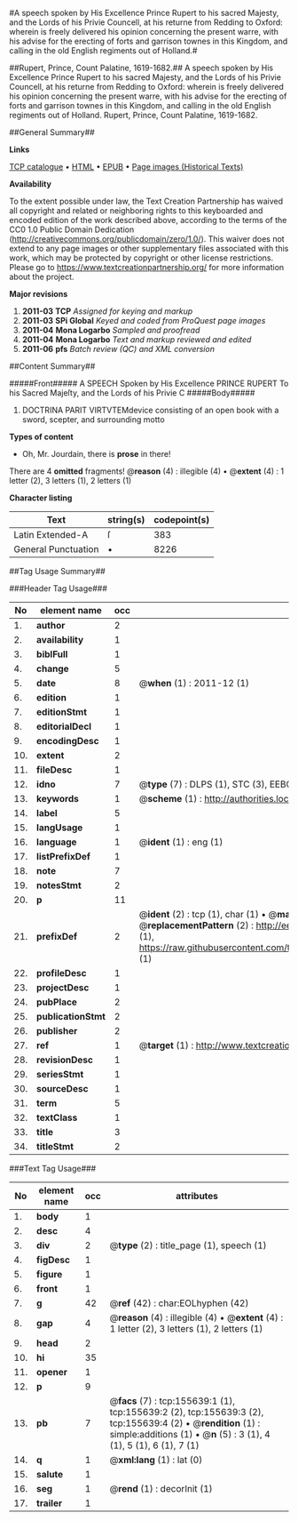 #A speech spoken by His Excellence Prince Rupert to his sacred Majesty, and the Lords of his Privie Councell, at his returne from Redding to Oxford: wherein is freely delivered his opinion concerning the present warre, with his advise for the erecting of forts and garrison townes in this Kingdom, and calling in the old English regiments out of Holland.#

##Rupert, Prince, Count Palatine, 1619-1682.##
A speech spoken by His Excellence Prince Rupert to his sacred Majesty, and the Lords of his Privie Councell, at his returne from Redding to Oxford: wherein is freely delivered his opinion concerning the present warre, with his advise for the erecting of forts and garrison townes in this Kingdom, and calling in the old English regiments out of Holland.
Rupert, Prince, Count Palatine, 1619-1682.

##General Summary##

**Links**

[TCP catalogue](http://www.ota.ox.ac.uk/tcp/)  • 
[HTML](http://tei.it.ox.ac.uk/tcp/Texts-HTML/free/A92/A92105.html)  • 
[EPUB](http://tei.it.ox.ac.uk/tcp/Texts-EPUB/free/A92/A92105.epub) • 
[Page images (Historical Texts)](https://historicaltexts.jisc.ac.uk/eebo-99859748e)

**Availability**

To the extent possible under law, the Text Creation Partnership has waived all copyright and related or neighboring rights to this keyboarded and encoded edition of the work described above, according to the terms of the CC0 1.0 Public Domain Dedication (http://creativecommons.org/publicdomain/zero/1.0/). This waiver does not extend to any page images or other supplementary files associated with this work, which may be protected by copyright or other license restrictions. Please go to https://www.textcreationpartnership.org/ for more information about the project.

**Major revisions**

1. __2011-03__ __TCP__ *Assigned for keying and markup*
1. __2011-03__ __SPi Global__ *Keyed and coded from ProQuest page images*
1. __2011-04__ __Mona Logarbo__ *Sampled and proofread*
1. __2011-04__ __Mona Logarbo__ *Text and markup reviewed and edited*
1. __2011-06__ __pfs__ *Batch review (QC) and XML conversion*

##Content Summary##

#####Front#####
A SPEECH Spoken by His Excellence PRINCE RUPERT To his Sacred Majeſty, and the Lords of his Privie C
#####Body#####

1. DOCTRINA PARIT VIRTVTEMdevice consisting of an open book with a sword, scepter, and surrounding motto

**Types of content**

  * Oh, Mr. Jourdain, there is **prose** in there!

There are 4 **omitted** fragments! 
 @__reason__ (4) : illegible (4)  •  @__extent__ (4) : 1 letter (2), 3 letters (1), 2 letters (1)

**Character listing**


|Text|string(s)|codepoint(s)|
|---|---|---|
|Latin Extended-A|ſ|383|
|General Punctuation|•|8226|

##Tag Usage Summary##

###Header Tag Usage###

|No|element name|occ|attributes|
|---|---|---|---|
|1.|__author__|2||
|2.|__availability__|1||
|3.|__biblFull__|1||
|4.|__change__|5||
|5.|__date__|8| @__when__ (1) : 2011-12 (1)|
|6.|__edition__|1||
|7.|__editionStmt__|1||
|8.|__editorialDecl__|1||
|9.|__encodingDesc__|1||
|10.|__extent__|2||
|11.|__fileDesc__|1||
|12.|__idno__|7| @__type__ (7) : DLPS (1), STC (3), EEBO-CITATION (1), PROQUEST (1), VID (1)|
|13.|__keywords__|1| @__scheme__ (1) : http://authorities.loc.gov/ (1)|
|14.|__label__|5||
|15.|__langUsage__|1||
|16.|__language__|1| @__ident__ (1) : eng (1)|
|17.|__listPrefixDef__|1||
|18.|__note__|7||
|19.|__notesStmt__|2||
|20.|__p__|11||
|21.|__prefixDef__|2| @__ident__ (2) : tcp (1), char (1)  •  @__matchPattern__ (2) : ([0-9\-]+):([0-9IVX]+) (1), (.+) (1)  •  @__replacementPattern__ (2) : http://eebo.chadwyck.com/downloadtiff?vid=$1&page=$2 (1), https://raw.githubusercontent.com/textcreationpartnership/Texts/master/tcpchars.xml#$1 (1)|
|22.|__profileDesc__|1||
|23.|__projectDesc__|1||
|24.|__pubPlace__|2||
|25.|__publicationStmt__|2||
|26.|__publisher__|2||
|27.|__ref__|1| @__target__ (1) : http://www.textcreationpartnership.org/docs/. (1)|
|28.|__revisionDesc__|1||
|29.|__seriesStmt__|1||
|30.|__sourceDesc__|1||
|31.|__term__|5||
|32.|__textClass__|1||
|33.|__title__|3||
|34.|__titleStmt__|2||


###Text Tag Usage###

|No|element name|occ|attributes|
|---|---|---|---|
|1.|__body__|1||
|2.|__desc__|4||
|3.|__div__|2| @__type__ (2) : title_page (1), speech (1)|
|4.|__figDesc__|1||
|5.|__figure__|1||
|6.|__front__|1||
|7.|__g__|42| @__ref__ (42) : char:EOLhyphen (42)|
|8.|__gap__|4| @__reason__ (4) : illegible (4)  •  @__extent__ (4) : 1 letter (2), 3 letters (1), 2 letters (1)|
|9.|__head__|2||
|10.|__hi__|35||
|11.|__opener__|1||
|12.|__p__|9||
|13.|__pb__|7| @__facs__ (7) : tcp:155639:1 (1), tcp:155639:2 (2), tcp:155639:3 (2), tcp:155639:4 (2)  •  @__rendition__ (1) : simple:additions (1)  •  @__n__ (5) : 3 (1), 4 (1), 5 (1), 6 (1), 7 (1)|
|14.|__q__|1| @__xml:lang__ (1) : lat (0)|
|15.|__salute__|1||
|16.|__seg__|1| @__rend__ (1) : decorInit (1)|
|17.|__trailer__|1||
